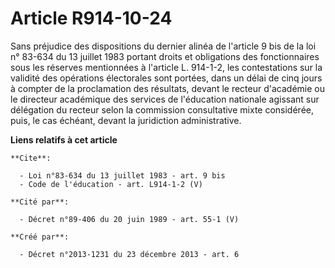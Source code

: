 # Article R914-10-24

Sans préjudice des dispositions du dernier alinéa de l'article 9 bis de la loi n° 83-634 du 13 juillet 1983 portant droits et
obligations des fonctionnaires sous les réserves mentionnées à l'article L. 914-1-2, les contestations sur la validité des
opérations électorales sont portées, dans un délai de cinq jours à compter de la proclamation des résultats, devant le
recteur d'académie ou le directeur académique des services de l'éducation nationale agissant sur délégation du recteur selon
la commission consultative mixte considérée, puis, le cas échéant, devant la juridiction administrative.

**Liens relatifs à cet article**

	**Cite**:

	  - Loi n°83-634 du 13 juillet 1983 - art. 9 bis
	  - Code de l'éducation - art. L914-1-2 (V)

	**Cité par**:

	  - Décret n°89-406 du 20 juin 1989 - art. 55-1 (V)

	**Créé par**:

	  - Décret n°2013-1231 du 23 décembre 2013 - art. 6
